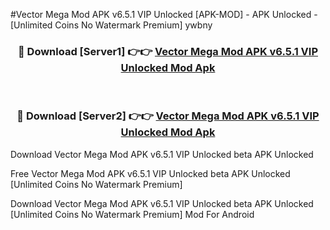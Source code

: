#Vector Mega Mod APK v6.5.1 VIP Unlocked [APK-MOD] - APK Unlocked - [Unlimited Coins No Watermark Premium] ywbny



<div align="center">

<h3>🔴 Download [Server1] 👉👉 <a href="https://momento.my/?title=Vector_Mega_Mod_APK_v6.5.1_VIP_Unlocked">Vector Mega Mod APK v6.5.1 VIP Unlocked Mod Apk</a></h3><br>

<h3>🔴 Download [Server2] 👉👉 <a href="https://momento.my/?title=Vector_Mega_Mod_APK_v6.5.1_VIP_Unlocked">Vector Mega Mod APK v6.5.1 VIP Unlocked Mod Apk</a></h3>
</div>



Download Vector Mega Mod APK v6.5.1 VIP Unlocked beta APK Unlocked

Free Vector Mega Mod APK v6.5.1 VIP Unlocked beta APK Unlocked [Unlimited Coins No Watermark Premium]

Download Vector Mega Mod APK v6.5.1 VIP Unlocked beta APK Unlocked [Unlimited Coins No Watermark Premium] Mod For Android
